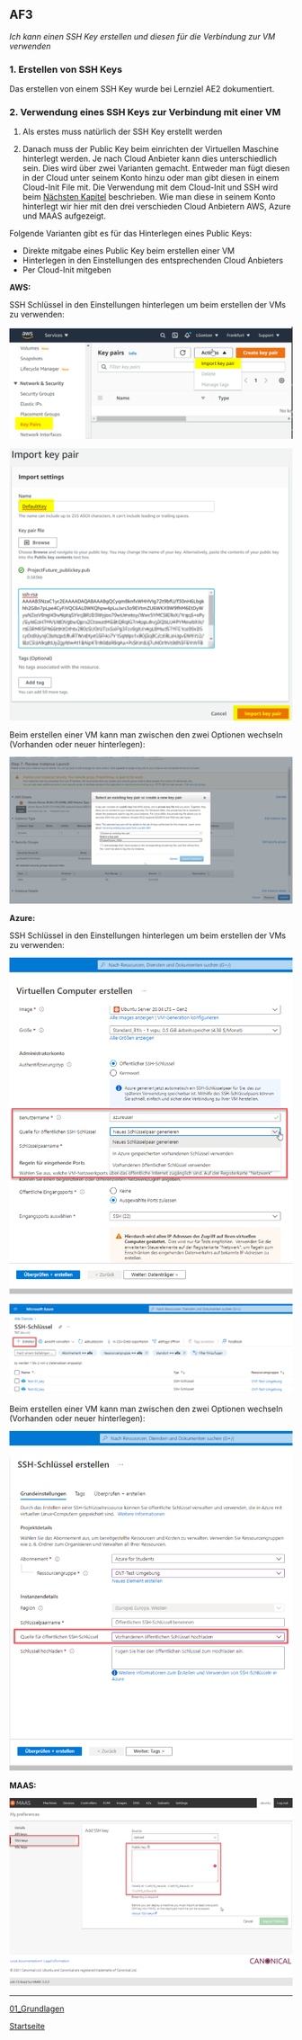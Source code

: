 ## AF3
*Ich kann einen SSH Key erstellen und diesen für die Verbindung zur VM verwenden*

### 1. Erstellen von SSH Keys
Das erstellen von einem SSH Key wurde bei Lernziel AE2 dokumentiert.

### 2. Verwendung eines SSH Keys zur Verbindung mit einer VM
1. Als erstes muss natürlich der SSH Key erstellt werden

2. Danach muss der Public Key beim einrichten der Virtuellen Maschine hinterlegt werden. Je nach Cloud Anbieter kann dies unterschiedlich sein. Dies wird über zwei Varianten gemacht. Entweder man fügt diesen in der Cloud unter seinem Konto hinzu oder man gibt diesen in einem Cloud-Init File mit. Die Verwendung mit dem Cloud-Init und SSH wird beim [Nächsten Kapitel](https://github.com/ask-yo-girl-about-me/Project-Future/tree/main/02_Automatisierung) beschrieben. Wie man diese in seinem Konto hinterlegt wir hier mit den drei verschieden Cloud Anbietern AWS, Azure und MAAS aufgezeigt.

Folgende Varianten gibt es für das Hinterlegen eines Public Keys:
- Direkte mitgabe eines Public Key beim erstellen einer VM
- Hinterlegen in den Einstellungen des entsprechenden Cloud Anbieters
- Per Cloud-Init mitgeben

**AWS:**

SSH Schlüssel in den Einstellungen hinterlegen um beim erstellen der VMs zu verwenden:

![AE3_1](../00_Allgemein/images/01_Grundlage/AE3_1.png)

![AE3_2](../00_Allgemein/images/01_Grundlage/AE3_1.2.png)

Beim erstellen einer VM kann man zwischen den zwei Optionen wechseln (Vorhanden oder neuer hinterlegen):

![AE3_3](../00_Allgemein/images/01_Grundlage/AE3_1.3.png)

**Azure:**

SSH Schlüssel in den Einstellungen hinterlegen um beim erstellen der VMs zu verwenden:

![AF3_4](../00_Allgemein/images/01_Grundlage/AE3_2.png)

![AE3_5](../00_Allgemein/images/01_Grundlage/AE3_2.2.png)

Beim erstellen einer VM kann man zwischen den zwei Optionen wechseln (Vorhanden oder neuer hinterlegen):

![AE3_6](../00_Allgemein/images/01_Grundlage/AE3_2.3.png)

**MAAS:**

![AE3_3](../00_Allgemein/images/01_Grundlage/AE3_3.png)

___

[01_Grundlagen](../01_Grundlage)

[Startseite](https://github.com/ask-yo-girl-about-me/Project-Future)